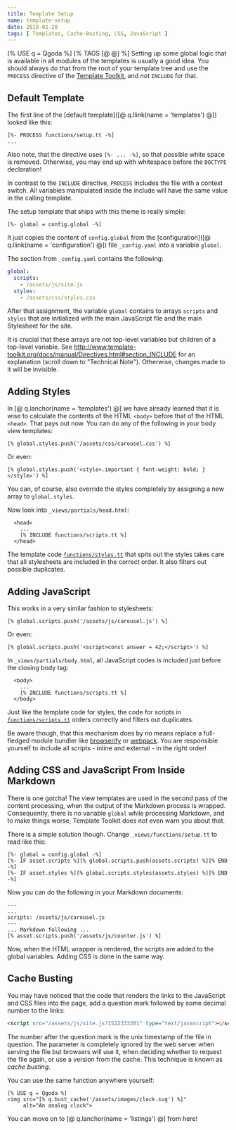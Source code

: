 ```yaml
---
title: Template Setup
name: template-setup
date: 2018-02-20
tags: [ Templates, Cache-Busting, CSS, JavaScript ]
---
```

[% USE q = Qgoda %]
[% TAGS [@ @] %]
Setting up some global logic that is available in all modules of the templates is usually a good idea.  You should always do that from the root of your template tree and use the `PROCESS` directive of the [Template Toolkit](http://www.http://www.template-toolkit.org/), and *not* `INCLUDE` for that.

<qgoda-toc/>

## Default Template

The first line of the [default template]([@ q.llink(name = 'templates') @]) looked like this:

```tt2
[%- PROCESS functions/setup.tt -%]
...
```

Also note, that the directive uses `[%- ... -%]`, so that possible white space is removed.  Otherwise, you may end up with whitespace before the `DOCTYPE` declaration!

In contrast to the `INCLUDE` directive, `PROCESS` includes the file with a context switch.  All variables manipulated inside the include will have the same value in the calling template.

The setup template that ships with this theme is really simple:

```tt2
[%- global = config.global -%]
```

It just copies the content of `config.global` from the [configuration]([@ q.llink(name = 'configuration') @]) file `_config.yaml` into a variable `global`.

The section from `_config.yaml` contains the following:

```yaml
global:
  scripts:
    - /assets/js/site.js
  styles:
    - /assets/css/styles.css
```

After that assignment, the variable `global` contains to arrays `scripts` and `styles` that are initialized with the main JavaScript file and the main Stylesheet for the site.

It is crucial that these arrays are not top-level variables but children of a top-level variable.  See http://www.template-toolkit.org/docs/manual/Directives.html#section_INCLUDE for an explanation (scroll down to "Technical Note").  Otherwise, changes made to it will be invisible.

## Adding Styles

In [@ q.lanchor(name = 'templates') @] we have already learned that it is wise to calculate the contents of the HTML `<body>` before that of the HTML `<head>`.  That pays out now.   You can do any of the following in your body view templates:

```tt2
[% global.styles.push('/assets/css/carousel.css') %]
```

Or even:

```tt2
[% global.styles.push('<style>.important { font-weight: bold; }</style>') %]
```

You can, of course, also override the styles completely by assigning a new array to `global.styles`.

Now look into `_views/partials/head.html`:

```tt2
  <head>
    ...
    [% INCLUDE functions/scripts.tt %]
  </head>
```

The template code [`functions/styles.tt`](https://github.com/gflohr/qgoda-essential/blob/master/_views/functions/styles.tt) that spits out the styles takes care that all stylesheets are included in the correct order.  It also filters out possible duplicates.

## Adding JavaScript

This works in a very similar fashion to stylesheets:

```tt2
[% global.scripts.push('/assets/js/carousel.js') %]
```

Or even:

```tt2
[% global.scripts.push('<script>const answer = 42;</script>') %]
```

In `_views/partials/body.html`, all JavaScript codes is included just before the closing body tag:

```tt2
  <body>
    ...
    [% INCLUDE functions/scripts.tt %]
  </body>
```

Just like the template code for styles, the code for scripts in [`functions/scripts.tt`](https://github.com/gflohr/qgoda-essential/blob/master/_views/functions/scripts.tt) orders correctly and filters out duplicates.

Be aware though, that this mechanism does by no means replace a full-fledged module bundler like [browserify](http://browserify.org/) or [webpack](https://webpack.js.org/).  You are responsible yourself to include all scripts - inline and external - in the right order!

## Adding CSS and JavaScript From Inside Markdown

There is one gotcha! The view templates are used in the second pass of the content processing, when the output of the Markdown process is wrapped.  Consequently, there is no variable `global` while processing Markdown, and to make things worse, Template Toolkit does not even warn you about that.

There is a simple solution though.  Change `_views/functions/setup.tt` to read like this:

```tt2
[%- global = config.global -%]
[%- IF asset.scripts %][% global.scripts.push(assets.scripts) %][% END -%]
[%- IF asset.styles %][% global.scripts.styles(assets.styles) %][% END -%]
```

Now you can do the following in your Markdown documents:

```tt2
---
...
scripts: /assets/js/carousel.js
---
... Markdown following ...
[% asset.scripts.push('/assets/js/counter.js') %]
```

Now, when the HTML wrapper is rendered, the scripts are added to the global variables.  Adding CSS is done in the same way.

## Cache Busting

You may have noticed that the code that renders the links to the JavaScript and CSS files into the page, add a question mark followed by some decimal number to the links:

```html
<script src="/assets/js/site.js?1522333201" type="text/javascript"></script>
```

The number after the question mark is the unix timestamp of the file in question.  The parameter is completely ignored by the web server when serving the file but browsers will use it, when deciding whether to request the file again, or use a version from the cache.  This technique is known as *cache busting*.

You can use the same function anywhere yourself:

```tt2
[% USE q = Qgoda %]
<img src="[% q.bust_cache('/assets/images/clock.svg') %]"
     alt="An analog clock">
```

You can move on to [@ q.lanchor(name = 'listings') @] from here!
